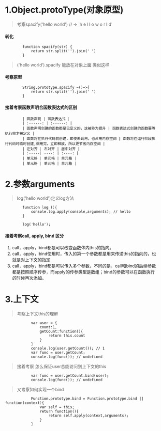 # 1.Object.protoType(对象原型)


> 考察spacify('hello world') // => 'h e l l o  w o r l d'

#### 转化
            function spacify(str) {
                return str.split('').join(' ')
            }


> ('hello world').spacify 能放在对象上面 类似这样 
#### 考察原型
            String.prototype.spacify =()=>{
                return str.split('').join(' ')
            }

#### 接着考察函数声明合函数表达式的区别 

            | 函数声明 | 函数表达式 |
            | :------: | :------: |
            | 函数声明创建的函数都是已定义的，这被称为提升 | 函数表达式创建的函数要等执行完才被定义 | 
            | 函数将在执行代码前创建，即使未调用，也占用内存空间 | 函数将在运行阶段执行代码时临时创建,调用完，立即释放，所以更节省内存空间 |
            | 左对齐 | 右对齐 | 居中对齐 |
            | :-----| ----: | :----: |
            | 单元格 | 单元格 | 单元格 |
            | 单元格 | 单元格 | 单元格 |



# 2.参数arguments
> log('hello world')定义log方法

            function log (){
                console.log.apply(console,arguments); // hello
            }

            log('hello');
 
 #### 接着考察call, apply, bind 区分         
> 

1. call，apply，bind都是可以改变函数体内this的指向。                
2. call，apply，bind使用时，传入的第一个参数都是用来传递this的指向的，也就是对上下文的指定           
3. call，apply，bind都是可以传入多个参数，不同的是，call和bind的后续参数都是按照顺序传参，而apply的传参类型是数组；bind的参数可以在函数执行的时候再次添加。



# 3.上下文
> 考察上下文this的理解

                var user = {
                    count:1,
                    getCount:function(){
                        return this.count
                    }
                }
                console.log(user.getCount()); // 1
                var func = user.getCount;
                console.log(func()); // undefined

> 接着考察 怎么保证user总能访问到上下文的this

                var func = user.getCount.bind(user);
                console.log(func()); // undefined


> 又考察如何实现一个bind


                Function.prototype.bind = Function.prototype.bind || function(context){
                    var self = this;
                    return function(){
                        return self.apply(context,arguments);
                    }
                }
